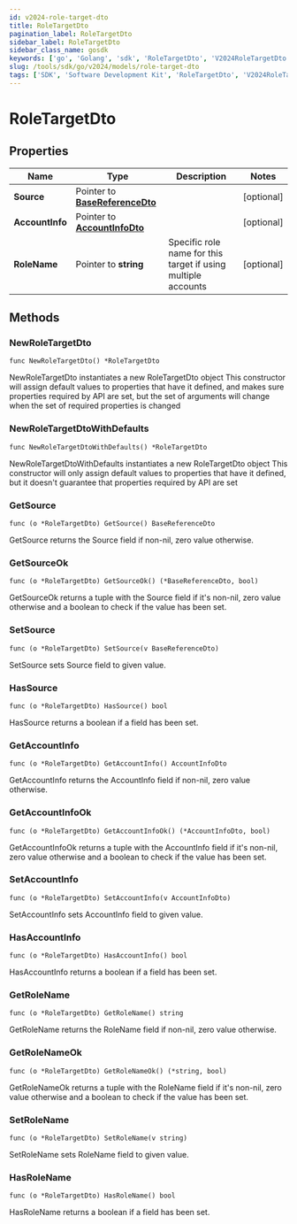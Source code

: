 ```yaml
---
id: v2024-role-target-dto
title: RoleTargetDto
pagination_label: RoleTargetDto
sidebar_label: RoleTargetDto
sidebar_class_name: gosdk
keywords: ['go', 'Golang', 'sdk', 'RoleTargetDto', 'V2024RoleTargetDto'] 
slug: /tools/sdk/go/v2024/models/role-target-dto
tags: ['SDK', 'Software Development Kit', 'RoleTargetDto', 'V2024RoleTargetDto']
---
```


# RoleTargetDto

## Properties

Name | Type | Description | Notes
------------ | ------------- | ------------- | -------------
**Source** | Pointer to [**BaseReferenceDto**](base-reference-dto) |  | [optional] 
**AccountInfo** | Pointer to [**AccountInfoDto**](account-info-dto) |  | [optional] 
**RoleName** | Pointer to **string** | Specific role name for this target if using multiple accounts | [optional] 

## Methods

### NewRoleTargetDto

`func NewRoleTargetDto() *RoleTargetDto`

NewRoleTargetDto instantiates a new RoleTargetDto object
This constructor will assign default values to properties that have it defined,
and makes sure properties required by API are set, but the set of arguments
will change when the set of required properties is changed

### NewRoleTargetDtoWithDefaults

`func NewRoleTargetDtoWithDefaults() *RoleTargetDto`

NewRoleTargetDtoWithDefaults instantiates a new RoleTargetDto object
This constructor will only assign default values to properties that have it defined,
but it doesn't guarantee that properties required by API are set

### GetSource

`func (o *RoleTargetDto) GetSource() BaseReferenceDto`

GetSource returns the Source field if non-nil, zero value otherwise.

### GetSourceOk

`func (o *RoleTargetDto) GetSourceOk() (*BaseReferenceDto, bool)`

GetSourceOk returns a tuple with the Source field if it's non-nil, zero value otherwise
and a boolean to check if the value has been set.

### SetSource

`func (o *RoleTargetDto) SetSource(v BaseReferenceDto)`

SetSource sets Source field to given value.

### HasSource

`func (o *RoleTargetDto) HasSource() bool`

HasSource returns a boolean if a field has been set.

### GetAccountInfo

`func (o *RoleTargetDto) GetAccountInfo() AccountInfoDto`

GetAccountInfo returns the AccountInfo field if non-nil, zero value otherwise.

### GetAccountInfoOk

`func (o *RoleTargetDto) GetAccountInfoOk() (*AccountInfoDto, bool)`

GetAccountInfoOk returns a tuple with the AccountInfo field if it's non-nil, zero value otherwise
and a boolean to check if the value has been set.

### SetAccountInfo

`func (o *RoleTargetDto) SetAccountInfo(v AccountInfoDto)`

SetAccountInfo sets AccountInfo field to given value.

### HasAccountInfo

`func (o *RoleTargetDto) HasAccountInfo() bool`

HasAccountInfo returns a boolean if a field has been set.

### GetRoleName

`func (o *RoleTargetDto) GetRoleName() string`

GetRoleName returns the RoleName field if non-nil, zero value otherwise.

### GetRoleNameOk

`func (o *RoleTargetDto) GetRoleNameOk() (*string, bool)`

GetRoleNameOk returns a tuple with the RoleName field if it's non-nil, zero value otherwise
and a boolean to check if the value has been set.

### SetRoleName

`func (o *RoleTargetDto) SetRoleName(v string)`

SetRoleName sets RoleName field to given value.

### HasRoleName

`func (o *RoleTargetDto) HasRoleName() bool`

HasRoleName returns a boolean if a field has been set.


